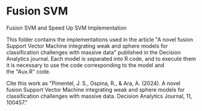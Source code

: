# Fusion SVM

Fusion SVM and Speed ​​Up SVM Implementation

This folder contains the implementations used in the article "A novel fusion Support Vector Machine integrating weak and sphere models for classification challenges with massive data" published in the Decision Analytics journal. Each model is separated into R code, and to execute them it is necessary to use the code corresponding to the model and the "Aux.R" code.

Cite this work as "Pimentel, J. S., Ospina, R., & Ara, A. (2024). A novel fusion Support Vector Machine integrating weak and sphere models for classification challenges with massive data. Decision Analytics Journal, 11, 100457."
